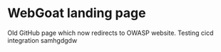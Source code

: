 # WebGoat landing page

Old GitHub page which now redirects to OWASP website.
Testing cicd integration
samhgdgdw
